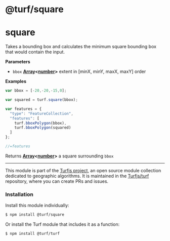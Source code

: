 # @turf/square

# square

Takes a bounding box and calculates the minimum square bounding box that
would contain the input.

**Parameters**

-   `bbox` **[Array](https://developer.mozilla.org/en-US/docs/Web/JavaScript/Reference/Global_Objects/Array)&lt;[number](https://developer.mozilla.org/en-US/docs/Web/JavaScript/Reference/Global_Objects/Number)>** extent in [minX, minY, maxX, maxY] order

**Examples**

```javascript
var bbox = [-20,-20,-15,0];

var squared = turf.square(bbox);

var features = {
  "type": "FeatureCollection",
  "features": [
    turf.bboxPolygon(bbox),
    turf.bboxPolygon(squared)
  ]
};

//=features
```

Returns **[Array](https://developer.mozilla.org/en-US/docs/Web/JavaScript/Reference/Global_Objects/Array)&lt;[number](https://developer.mozilla.org/en-US/docs/Web/JavaScript/Reference/Global_Objects/Number)>** a square surrounding `bbox`

<!-- This file is automatically generated. Please don't edit it directly:
if you find an error, edit the source file (likely index.js), and re-run
./scripts/generate-readmes in the turf project. -->

---

This module is part of the [Turfjs project](http://turfjs.org/), an open source
module collection dedicated to geographic algorithms. It is maintained in the
[Turfjs/turf](https://github.com/Turfjs/turf) repository, where you can create
PRs and issues.

### Installation

Install this module individually:

```sh
$ npm install @turf/square
```

Or install the Turf module that includes it as a function:

```sh
$ npm install @turf/turf
```
